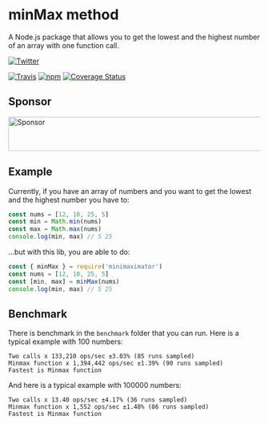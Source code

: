# minMax method
A Node.js package that allows you to get the lowest and the highest number of an array with one function call.

[![Twitter](https://img.shields.io/twitter/follow/Xstoudi.svg?style=social&label=Follow%20@Xstoudi)](https://twitter.com/Xstoudi)

[![Travis](https://img.shields.io/travis/Xstoudi/minimaximator.svg)]()
[![npm](https://img.shields.io/npm/dt/express.svg)]()
[![Coverage Status](https://coveralls.io/repos/github/Xstoudi/minimaximator/badge.svg?branch=master)](https://coveralls.io/github/Xstoudi/minimaximator?branch=master)

## Sponsor
<a target='_blank' rel='nofollow' href='https://app.codesponsor.io/link/RFZm26J558vLyi6jH9gt7X9F/Xstoudi/minimaximator'>
  <img alt='Sponsor' width='888' height='68' src='https://app.codesponsor.io/embed/RFZm26J558vLyi6jH9gt7X9F/Xstoudi/minimaximator.svg' />
</a>

## Example
Currently, if you have an array of numbers and you want to get the lowest and the highest number you have to:
```js
const nums = [12, 10, 25, 5]
const min = Math.min(nums)
const max = Math.max(nums)
console.log(min, max) // 5 25
```
...but with this lib, you are able to do:
```js
const { minMax } = require('minimaximator')
const nums = [12, 10, 25, 5]
const [min, max] = minMax(nums)
console.log(min, max) // 5 25
```

## Benchmark
There is benchmark in the `benchmark` folder that you can run.
Here is a typical example with 100 numbers:

```
Two calls x 133,210 ops/sec ±3.03% (85 runs sampled)
Minmax function x 1,394,442 ops/sec ±1.39% (90 runs sampled)
Fastest is Minmax function
```

And here is a typical example with 100000 numbers:
```
Two calls x 13.40 ops/sec ±4.17% (36 runs sampled)
Minmax function x 1,552 ops/sec ±1.48% (86 runs sampled)
Fastest is Minmax function
```